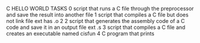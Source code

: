 C HELLO WORLD TASKS
0 script that runs a C file through the preprocessor and save the result into another file
1 script that compiles a C file but does not link file ext has .o
2 2 script that generates the assembly code of a C code and save it in an output file ext .s
3 script that compiles a C file and creates an executable named cisfun
4 C program that prints
